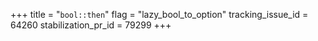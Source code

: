+++
title = "`bool::then`"
flag = "lazy_bool_to_option"
tracking_issue_id = 64260
stabilization_pr_id = 79299
+++
